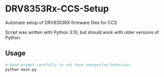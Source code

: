 # DRV8353Rx-CCS-Setup
Automate setup of DRV8353RX firmware files for CCS

Script was written with Python 3.10, but should work with older versions of Python.

## Usage
```Bash
# Read prompt carefully to not have unexpected behaviour.
python main.py
```
